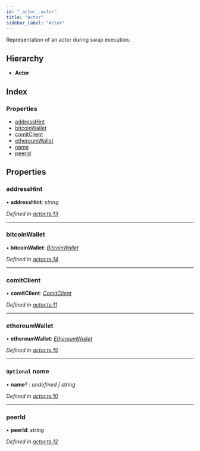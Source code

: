 ```yaml
---
id: "_actor_.actor"
title: "Actor"
sidebar_label: "Actor"
---
```


Representation of an actor during swap execution.

## Hierarchy

* **Actor**

## Index

### Properties

* [addressHint](_actor_.actor.md#addresshint)
* [bitcoinWallet](_actor_.actor.md#bitcoinwallet)
* [comitClient](_actor_.actor.md#comitclient)
* [ethereumWallet](_actor_.actor.md#ethereumwallet)
* [name](_actor_.actor.md#optional-name)
* [peerId](_actor_.actor.md#peerid)

## Properties

###  addressHint

• **addressHint**: *string*

*Defined in [actor.ts:13](https://github.com/comit-network/comit-js-sdk/blob/d75521e/src/actor.ts#L13)*

___

###  bitcoinWallet

• **bitcoinWallet**: *[BitcoinWallet](_bitcoin_wallet_.bitcoinwallet.md)*

*Defined in [actor.ts:14](https://github.com/comit-network/comit-js-sdk/blob/d75521e/src/actor.ts#L14)*

___

###  comitClient

• **comitClient**: *[ComitClient](../classes/_comit_client_.comitclient.md)*

*Defined in [actor.ts:11](https://github.com/comit-network/comit-js-sdk/blob/d75521e/src/actor.ts#L11)*

___

###  ethereumWallet

• **ethereumWallet**: *[EthereumWallet](../classes/_ethereum_wallet_.ethereumwallet.md)*

*Defined in [actor.ts:15](https://github.com/comit-network/comit-js-sdk/blob/d75521e/src/actor.ts#L15)*

___

### `Optional` name

• **name**? : *undefined | string*

*Defined in [actor.ts:10](https://github.com/comit-network/comit-js-sdk/blob/d75521e/src/actor.ts#L10)*

___

###  peerId

• **peerId**: *string*

*Defined in [actor.ts:12](https://github.com/comit-network/comit-js-sdk/blob/d75521e/src/actor.ts#L12)*
